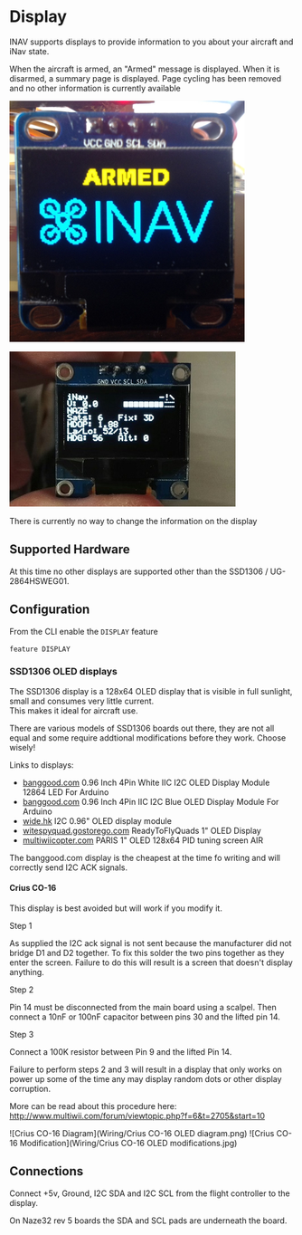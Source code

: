 # Display

INAV supports displays to provide information to you about your aircraft and iNav state.

When the aircraft is armed, an "Armed" message is displayed. When it is disarmed, a summary page is displayed. Page cycling has been removed and no other information is currently available

![Stick Positions](assets/images/inav_display_armed.jpg)

![Stick Positions](assets/images/inav_display_status.jpg)

There is currently no way to change the information on the display

## Supported Hardware

At this time no other displays are supported other than the SSD1306 / UG-2864HSWEG01.

## Configuration

From the CLI enable the `DISPLAY` feature

```
feature DISPLAY
```


### SSD1306 OLED displays

The SSD1306 display is a 128x64 OLED display that is visible in full sunlight, small and consumes very little current.  
This makes it ideal for aircraft use.

There are various models of SSD1306 boards out there, they are not all equal and some require addtional modifications
before they work.  Choose wisely!

Links to displays:

 * [banggood.com](http://www.banggood.com/0_96-Inch-4Pin-White-IIC-I2C-OLED-Display-Module-12864-LED-For-Arduino-p-958196.html) 0.96 Inch 4Pin White IIC I2C OLED Display Module 12864 LED For Arduino
 * [banggood.com](http://www.banggood.com/0_96-Inch-4Pin-IIC-I2C-Blue-OLED-Display-Module-For-Arduino-p-969147.html) 0.96 Inch 4Pin IIC I2C Blue OLED Display Module For Arduino
 * [wide.hk](http://www.wide.hk/products.php?product=I2C-0.96%22-OLED-display-module-%28-compatible-Arduino-%29) I2C 0.96" OLED display module
 * [witespyquad.gostorego.com](http://witespyquad.gostorego.com/accessories/readytofly-1-oled-128x64-pid-tuning-display-i2c.html) ReadyToFlyQuads 1" OLED Display
 * [multiwiicopter.com](http://www.multiwiicopter.com/products/1-oled) PARIS 1" OLED 128x64 PID tuning screen AIR

The banggood.com display is the cheapest at the time fo writing and will correctly send I2C ACK signals.

#### Crius CO-16

This display is best avoided but will work if you modify it.

Step 1

As supplied the I2C ack signal is not sent because the manufacturer did not bridge D1 and D2 together.  To fix this solder
the two pins together as they enter the screen.  Failure to do this will result is a screen that doesn't display anything.

Step 2

Pin 14 must be disconnected from the main board using a scalpel. Then connect a 10nF or 100nF capacitor between pins 30 and the
lifted pin 14.

Step 3

Connect a 100K resistor between Pin 9 and the lifted Pin 14.

Failure to perform steps 2 and 3 will result in a display that only works on power up some of the time any may display random dots
or other display corruption.

More can be read about this procedure here: http://www.multiwii.com/forum/viewtopic.php?f=6&t=2705&start=10

![Crius CO-16 Diagram](Wiring/Crius CO-16 OLED diagram.png)
![Crius CO-16 Modification](Wiring/Crius CO-16 OLED modifications.jpg)

## Connections

Connect +5v, Ground, I2C SDA and I2C SCL from the flight controller to the display.

On Naze32 rev 5 boards the SDA and SCL pads are underneath the board.
